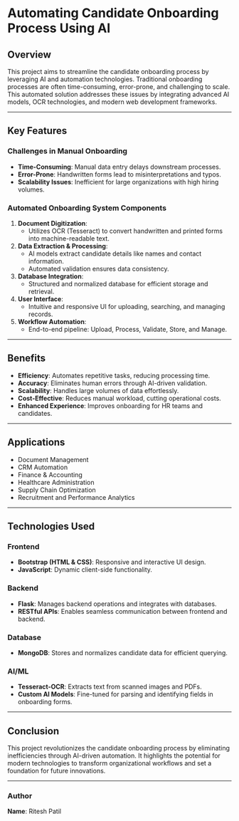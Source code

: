 
# Automating Candidate Onboarding Process Using AI

## Overview
This project aims to streamline the candidate onboarding process by leveraging AI and automation technologies. Traditional onboarding processes are often time-consuming, error-prone, and challenging to scale. This automated solution addresses these issues by integrating advanced AI models, OCR technologies, and modern web development frameworks.

---

## Key Features
### Challenges in Manual Onboarding
- **Time-Consuming**: Manual data entry delays downstream processes.
- **Error-Prone**: Handwritten forms lead to misinterpretations and typos.
- **Scalability Issues**: Inefficient for large organizations with high hiring volumes.

### Automated Onboarding System Components
1. **Document Digitization**:
   - Utilizes OCR (Tesseract) to convert handwritten and printed forms into machine-readable text.
2. **Data Extraction & Processing**:
   - AI models extract candidate details like names and contact information.
   - Automated validation ensures data consistency.
3. **Database Integration**:
   - Structured and normalized database for efficient storage and retrieval.
4. **User Interface**:
   - Intuitive and responsive UI for uploading, searching, and managing records.
5. **Workflow Automation**:
   - End-to-end pipeline: Upload, Process, Validate, Store, and Manage.

---

## Benefits
- **Efficiency**: Automates repetitive tasks, reducing processing time.
- **Accuracy**: Eliminates human errors through AI-driven validation.
- **Scalability**: Handles large volumes of data effortlessly.
- **Cost-Effective**: Reduces manual workload, cutting operational costs.
- **Enhanced Experience**: Improves onboarding for HR teams and candidates.

---

## Applications
- Document Management
- CRM Automation
- Finance & Accounting
- Healthcare Administration
- Supply Chain Optimization
- Recruitment and Performance Analytics

---

## Technologies Used

### Frontend
- **Bootstrap (HTML & CSS)**: Responsive and interactive UI design.
- **JavaScript**: Dynamic client-side functionality.

### Backend
- **Flask**: Manages backend operations and integrates with databases.
- **RESTful APIs**: Enables seamless communication between frontend and backend.

### Database
- **MongoDB**: Stores and normalizes candidate data for efficient querying.

### AI/ML
- **Tesseract-OCR**: Extracts text from scanned images and PDFs.
- **Custom AI Models**: Fine-tuned for parsing and identifying fields in onboarding forms.

---

## Conclusion
This project revolutionizes the candidate onboarding process by eliminating inefficiencies through AI-driven automation. It highlights the potential for modern technologies to transform organizational workflows and set a foundation for future innovations.

---

### Author
**Name**: Ritesh Patil  

